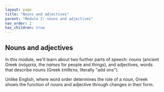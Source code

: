 ```yaml
---
layout: page
title: "Nouns and adjectives"
parent: "Module 2: nouns and adjectives"
nav_order: 1
has_children: true
---
```


## Nouns and adjectives


In this module, we'll learn about two further parts of speech: nouns (ancient Greek ὀνόματα, the *names* for people and things), and adjectives, words that describe nouns (Greek ἐπίθετα, literally "add ons").

Unlike English, where word order determines the role of a noun, Greek shows the function of nouns and adjective through changes in their form.  